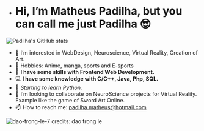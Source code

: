 - <h1> Hi, I’m Matheus Padilha, but you can call me just Padilha 😎 </h1>


![Padilha's GitHub stats](https://github-readme-stats.vercel.app/api?username=anuraghazra&show_icons=true&theme=tokyonight)        

- 👀 I’m interested in WebDesign, Neuroscience, Virtual Reality, Creation of Art.
- 🎨 Hobbies: Anime, manga, sports and E-sports 
- 🌱 **I have some skills with Frontend Web Development.**
- 💻 **I have some knowledge with C/C++, Java, Php, SQL.**
- 🐍 *Starting to learn Python.*
- 💞️ I’m looking to collaborate on NeuroScience projects for Virtual Reality. Example like the game of Sword Art Online.
- 📫 How to reach me: padilha.matheus@hotmail.com 



![dao-trong-le-7](https://user-images.githubusercontent.com/82119551/150678716-ca994980-3ab9-4995-b5cf-2372dc345bbe.jpg)
credits: dao trong le
